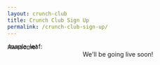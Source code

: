 ```yaml
---
layout: crunch-club
title: Crunch Club Sign Up
permalink: /crunch-club-sign-up/
---
```


<div class="container">
  <div class="mission-container">
		<div class="big-emoji emoji">:maple_leaf:</div>
		<div class="brand-header" style="margin-top: -1rem;">Awesome!</div>
		<div class="mission-description-text" style="width: 100%; text-align: center; padding-left: 0; margin-top: 0rem;">We'll be going live soon!</div>			
	</div>
</div>

<script src="http://davemuench.com/js/crunch-club.js"></script>

<script>
	new crunchClub();
</script>

<!-- Google Analytics -->
<script>
	
	setTimeout(function() {
		if (second_page_bool == false) {

  			(function(i,s,o,g,r,a,m){i['GoogleAnalyticsObject']=r;i[r]=i[r]||function(){
  			(i[r].q=i[r].q||[]).push(arguments)},i[r].l=1*new Date();a=s.createElement(o),
  			m=s.getElementsByTagName(o)[0];a.async=1;a.src=g;m.parentNode.insertBefore(a,m)
  			})(window,document,'script','//www.google-analytics.com/analytics.js','ga');

  			ga('create', 'UA-75332210-1', 'auto');
  			ga('send', 'pageview');

		}
	}, 300);

</script>
<!-- End Google Analytics -->
</body>
</html>

